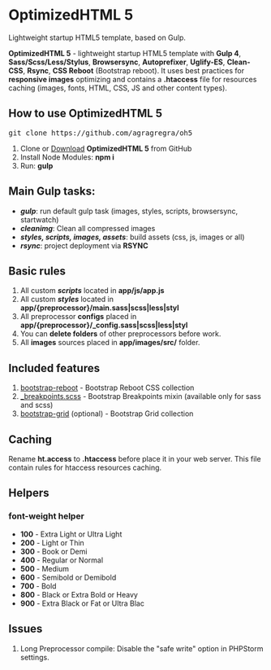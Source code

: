 <h1>OptimizedHTML 5</h1>
<p>Lightweight startup HTML5 template, based on Gulp.</p>

<p><strong>OptimizedHTML 5</strong> - lightweight startup HTML5 template with <strong>Gulp 4</strong>, <strong>Sass/Scss/Less/Stylus</strong>, <strong>Browsersync</strong>, <strong>Autoprefixer</strong>, <strong>Uglify-ES</strong>, <strong>Clean-CSS</strong>, <strong>Rsync</strong>, <strong>CSS Reboot</strong> (Bootstrap reboot). It uses best practices for <strong>responsive images</strong> optimizing and contains a <strong>.htaccess</strong> file for resources caching (images, fonts, HTML, CSS, JS and other content types).</p>

<h2>How to use OptimizedHTML 5</h2>

<pre>git clone https://github.com/agragregra/oh5</pre>

<ol>
	<li>Clone or <a href="https://github.com/agragregra/OptimizedHTML-5/archive/master.zip">Download</a> <strong>OptimizedHTML 5</strong> from GitHub</li>
	<li>Install Node Modules: <strong>npm i</strong></li>
	<li>Run: <strong>gulp</strong></li>
</ol>

<h2>Main Gulp tasks:</h2>

<ul>
	<li><strong title="gulp task"><em>gulp</em></strong>: run default gulp task (images, styles, scripts, browsersync, startwatch)</li>
	<li><strong title="cleanimg task"><em>cleanimg</em></strong>: Clean all compressed images</li>
	<li><strong title="styles, scripts, images, assets tasks"><em>styles, scripts, images, assets</em></strong>: build assets (css, js, images or all)</li>
	<li><strong title="rsync task"><em>rsync</em></strong>: project deployment via <strong>RSYNC</strong></li>
</ul>

<h2>Basic rules</h2>

<ol>
	<li>All custom <strong title="scripts task"><em>scripts</em></strong> located in <strong>app/js/app.js</strong></li>
	<li>All custom <strong title="styles task"><em>styles</em></strong> located in <strong>app/{preprocessor}/main.sass|scss|less|styl</strong></li>
	<li>All preprocessor <strong>configs</strong> placed in <strong>app/{preprocessor}/_config.sass|scss|less|styl</strong></li>
	<li>You can <strong>delete folders</strong> of other preprocessors before work.</li>
	<li>All <strong>images</strong> sources placed in <strong>app/images/src/</strong> folder.</li>
</ol>

<h2>Included features</h2>

<ol>
	<li><a href="https://getbootstrap.com/docs/4.0/content/reboot/">bootstrap-reboot</a> - Bootstrap Reboot CSS collection</li>
	<li>
		<a href="https://getbootstrap.com/docs/4.0/layout/overview/#responsive-breakpoints">_breakpoints.scss</a> - Bootstrap Breakpoints mixin (available only for sass and scss)</li>
		<li><a href="https://getbootstrap.com/docs/4.0/layout/grid/">bootstrap-grid</a> (optional) - Bootstrap Grid collection</li>
</ol>

<h2>Caching</h2>

<p>Rename <strong>ht.access</strong> to <strong>.htaccess</strong> before place it in your web server. This file contain rules for htaccess resources caching.</p>

<h2>Helpers</h2>

<h3>font-weight helper</h3>

<ul>
	<li><strong>100</strong> - Extra Light or Ultra Light</li>
	<li><strong>200</strong> - Light or Thin</li>
	<li><strong>300</strong> - Book or Demi</li>
	<li><strong>400</strong> - Regular or Normal</li>
	<li><strong>500</strong> - Medium</li>
	<li><strong>600</strong> - Semibold or Demibold</li>
	<li><strong>700</strong> - Bold</li>
	<li><strong>800</strong> - Black or Extra Bold or Heavy</li>
	<li><strong>900</strong> - Extra Black or Fat or Ultra Blac</li>
</ul>

<h2>Issues</h2>

<ol>
	<li>Long Preprocessor compile: Disable the "safe write" option in PHPStorm settings.</li>
</ol>
